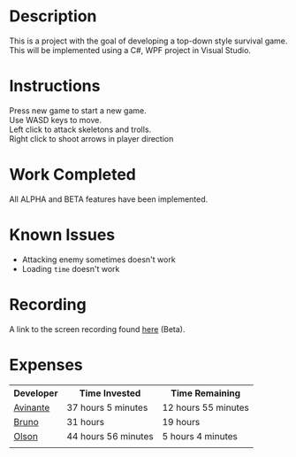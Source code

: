 # Description
This is a project with the goal of developing a top-down style survival game. This will be implemented using a C#, WPF project in Visual Studio.
# Instructions
Press new game to start a new game.  
Use WASD keys to move.  
Left click to attack skeletons and trolls.  
Right click to shoot arrows in player direction
# Work Completed
All ALPHA and BETA features have been implemented.
# Known Issues
* Attacking enemy sometimes doesn't work
* Loading `time` doesn't work
# Recording
A link to the screen recording found <a href = "https://drive.google.com/file/d/1ENaYVAAA_NzYNI9oi8D6IisTSApAqCFM/view?usp=sharing">here</a> (Beta).
# Expenses

<table>
<tr>
<th>Developer</th>
<th>Time Invested</th>
<th>Time Remaining</th>
</tr>

<tr>
<td><a href="https://github.com/CpS209-Team1/project-repo/wiki/Avinante-Journal">Avinante</a>  </td>
<td>37 hours 5 minutes</td>
<td>12 hours 55 minutes</td>
</tr>
<tr>
<td><a href="https://github.com/CpS209-Team1/project-repo/wiki/BrunoJournal">Bruno</a>  </td>
<td>31 hours</td>
<td>19 hours</td>
</tr>
<tr>
<td><a href="https://github.com/CpS209-Team1/project-repo/wiki/DueleneJournal">Olson</a>  </td>
<td>44 hours 56 minutes</td>
<td>5 hours 4 minutes</td>
</tr>

<tr>
<td></td>
<td></td>
<td></td>
</tr>
</table>
